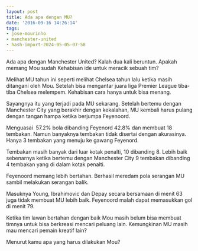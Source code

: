 ```yaml
---
layout: post
title: Ada apa dengan MU?
date: '2016-09-16 14:26:14'
tags:
- jose-mourinho
- manchester-united
- hash-import-2024-05-05-07-58
---
```


Ada apa dengan Manchester United? Kalah dua kali beruntun. Apakah memang Mou sudah Kehabisan ide untuk meracik sebuah tim?

Melihat MU tahun ini seperti melihat Chelsea tahun lalu ketika masih ditangani oleh Mou. Setelah bisa mengantar juara liga Premier League tiba-tiba Chelsea melempem. Kehabisan cara hanya untuk bisa menang.

Sayangnya itu yang terjadi pada MU sekarang. Setelah bertemu dengan Manchester City yang berakhir dengan kekalahan, MU kembali harus pulang dengan tangan hampa ketika berjumpa Feyenoord.

Menguasai&nbsp;&nbsp;57.2% bola dibanding Feyenord&nbsp;42.8% dan membuat 18 tembakan. Namun banyaknya tembakan tidak disertai dengan akurasinya. Hanya 3 tembakan yang menuju ke gawang Feyenord.

Tembakan masih banyak dari luar kotak penalti, 10 dibanding 8. Lebih baik sebenarnya ketika bertemu dengan Manchester City 9 tembakan dibanding 4 tembakan yang di dalam kotak penalti.

Feyenoord memang lebih bertahan. Berhasil meredam pola serangan MU sambil melakukan serangan balik.

Masuknya Young, Ibrahimovic dan Depay secara bersamaan di menit 63 juga tidak membuat MU lebih baik. Feyenoord malah dapat memasukkan gol di menit 79.

Ketika tim lawan bertahan dengan baik Mou masih belum bisa membuat timnya untuk bisa berkreasi mencari peluang lain. Kemungkinan MU masih mau mencari pemain kreatif lain?

Menurut kamu apa yang harus dilakukan Mou?

<!--kg-card-end: html-->